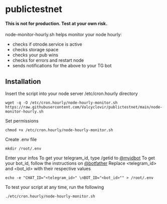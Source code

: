# publictestnet

#### This is not for production. Test at your own risk.

node-monitor-hourly.sh helps monitor your node hourly: 
- checks if otnode.service is active
- checks storage space
- checks your pub wins
- checks for errors and restart node
- sends notifications for the above to your TG bot

## Installation
Insert the script into your node server /etc/cron.hourly directory
```
wget -q -O /etc/cron.hourly/node-hourly-monitor.sh https://raw.githubusercontent.com/Valcyclovir/publictestnet/main/node-monitor-hourly.sh 
```
Set permissions
```
chmod +x /etc/cron.hourly/node-hourly-monitor.sh
```
Create .env file
```
mkdir /root/.env
```
Enter your infos
To get your telegram_id, type /getid to [@myidbot](https://t.me/myidbot)
To get your bot_id, follow the instructions on [@botfather](https://t.me/botfather)
Replace <telegram_id> and <bot_id> with their respective values
```
echo -e "CHAT_ID="<telegram_id>" \nBOT_ID="<bot_id>"" > /root/.env
```
To test your script at any time, run the following
```
./etc/cron.hourly/node-hourly-monitor.sh
```

